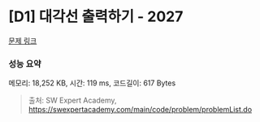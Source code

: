# [D1] 대각선 출력하기 - 2027 

[문제 링크](https://swexpertacademy.com/main/code/problem/problemDetail.do?contestProbId=AV5QFuZ6As0DFAUq) 

### 성능 요약

메모리: 18,252 KB, 시간: 119 ms, 코드길이: 617 Bytes



> 출처: SW Expert Academy, https://swexpertacademy.com/main/code/problem/problemList.do